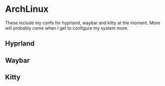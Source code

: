 # ArchLinux 
These include my confs for hyprland, waybar and kitty at the moment. More will probably come when I get to configure my system more.

## Hyprland


## Waybar


## Kitty
